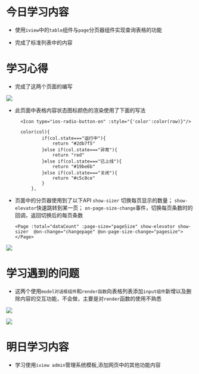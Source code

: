 # 今日学习内容

* 使用`iview`中的`table`组件与`page`分页器组件实现查询表格的功能

* 完成了标准列表中的内容

# 学习心得

* 完成了这两个页面的编写


![](http://pt1mv9q6v.bkt.clouddn.com/%E5%BE%AE%E4%BF%A1%E6%88%AA%E5%9B%BE_20190713001556.png)


* 此页面中表格内容状态图标颜色的渲染使用了下面的写法
 

        <Icon type="ios-radio-button-on" :style="{'color':color(row)}"/>
        
        color(col){
                if(col.state==="运行中"){
                    return "#2db7f5"
                }else if(col.state==="异常"){
                    return "red"
                }else if(col.state==="已上线"){
                    return "#19be6b"
                }else if(col.state==="关闭"){
                    return "#c5c8ce"
                }
            },

* 页面中的分页器使用到了以下API `show-sizer` 切换每页显示的数量； `show-elevator`快速跳转到某一页； `on-page-size-change`事件，切换每页条数时的回调，返回切换后的每页条数

      <Page :total="dataCount" :page-size="pageSize" show-elevator show-sizer  @on-change="changepage" @on-page-size-change="pagesize"></Page>

![](http://pt1mv9q6v.bkt.clouddn.com/%E5%BE%AE%E4%BF%A1%E6%88%AA%E5%9B%BE_20190713001543.png)

# 学习遇到的问题

* 这两个使用`model对话框组件`和`render函数`向表格列表添加`input组件`新增以及删除内容的交互功能，不会做，主要是对`render`函数的使用不熟悉

![](http://pt1mv9q6v.bkt.clouddn.com/%E5%BE%AE%E4%BF%A1%E6%88%AA%E5%9B%BE_20190713002841.png)

![](http://pt1mv9q6v.bkt.clouddn.com/%E5%BE%AE%E4%BF%A1%E6%88%AA%E5%9B%BE_20190713002826.png)

# 明日学习内容

* 学习使用`iview admin`管理系统模板,添加网页中的其他功能内容